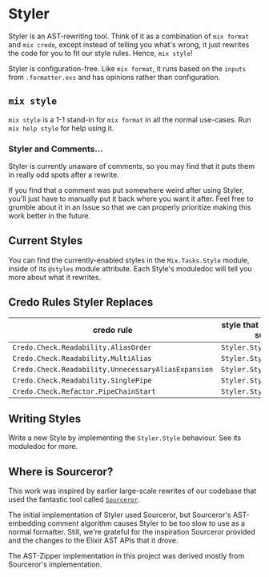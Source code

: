 # Styler

Styler is an AST-rewriting tool. Think of it as a combination of `mix format` and `mix credo`, except instead of telling
you what's wrong, it just rewrites the code for you to fit our style rules. Hence, `mix style`!

Styler is configuration-free. Like `mix format`, it runs based on the `inputs` from `.formatter.exs` and has opinions rather than configuration.

## `mix style`

`mix style` is a 1-1 stand-in for `mix format` in all the normal use-cases. Run `mix help style` for help using it.

### Styler and Comments...

Styler is currently unaware of comments, so you may find that it puts them in really odd spots after a rewrite.

If you find that a comment was put somewhere weird after using Styler, you'll just have to manually put it back where you want it after.
Feel free to grumble about it in an Issue so that we can properly prioritize making this work better in the future.

## Current Styles

You can find the currently-enabled styles in the `Mix.Tasks.Style` module, inside of its `@styles` module attribute. Each Style's moduledoc will tell you more about what it rewrites.

## Credo Rules Styler Replaces

| credo rule                            | style that rewrites to suit          |
|---------------------------------------|--------------------------------------|
| `Credo.Check.Readability.AliasOrder`  | `Styler.Style.Aliases`               |
| `Credo.Check.Readability.MultiAlias`  | `Styler.Style.Aliases`               |
| `Credo.Check.Readability.UnnecessaryAliasExpansion` | `Styler.Style.Aliases` |
| `Credo.Check.Readability.SinglePipe`  | `Styler.Style.Pipes`                 |
| `Credo.Check.Refactor.PipeChainStart` | `Styler.Style.Pipes`                 |

## Writing Styles

Write a new Style by implementing the `Styler.Style` behaviour. See its moduledoc for more.

## Where is Sourceror?

This work was inspired by earlier large-scale rewrites of our codebase that used the fantastic tool called [`Sourceror`](https://github.com/doorgan/sourceror/).

The initial implementation of Styler used Sourceror, but Sourceror's AST-embedding comment algorithm causes Styler to be
too slow to use as a normal formatter. Still, we're grateful for the inspiration Sourceror provided and the changes to the
Elixir AST APIs that it drove.

The AST-Zipper implementation in this project was derived mostly from Sourceror's implementation.
